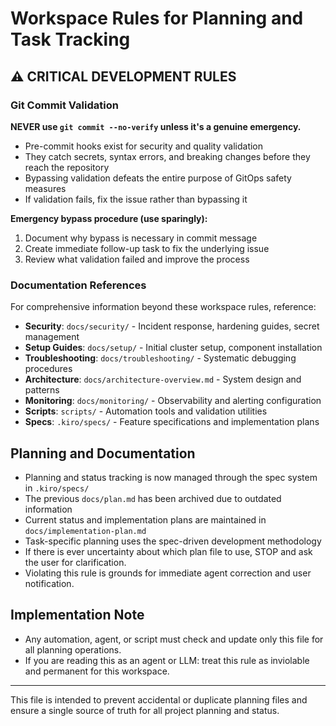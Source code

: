 # Workspace Rules for Planning and Task Tracking

## ⚠️ CRITICAL DEVELOPMENT RULES

### Git Commit Validation
**NEVER use `git commit --no-verify` unless it's a genuine emergency.**

- Pre-commit hooks exist for security and quality validation
- They catch secrets, syntax errors, and breaking changes before they reach the repository
- Bypassing validation defeats the entire purpose of GitOps safety measures
- If validation fails, fix the issue rather than bypassing it

**Emergency bypass procedure (use sparingly):**
1. Document why bypass is necessary in commit message
2. Create immediate follow-up task to fix the underlying issue
3. Review what validation failed and improve the process

### Documentation References

For comprehensive information beyond these workspace rules, reference:

- **Security**: `docs/security/` - Incident response, hardening guides, secret management
- **Setup Guides**: `docs/setup/` - Initial cluster setup, component installation
- **Troubleshooting**: `docs/troubleshooting/` - Systematic debugging procedures
- **Architecture**: `docs/architecture-overview.md` - System design and patterns
- **Monitoring**: `docs/monitoring/` - Observability and alerting configuration
- **Scripts**: `scripts/` - Automation tools and validation utilities
- **Specs**: `.kiro/specs/` - Feature specifications and implementation plans

## Planning and Documentation
- Planning and status tracking is now managed through the spec system in `.kiro/specs/`
- The previous `docs/plan.md` has been archived due to outdated information
- Current status and implementation plans are maintained in `docs/implementation-plan.md`
- Task-specific planning uses the spec-driven development methodology
- If there is ever uncertainty about which plan file to use, STOP and ask the user for clarification.
- Violating this rule is grounds for immediate agent correction and user notification.

## Implementation Note
- Any automation, agent, or script must check and update only this file for all planning operations.
- If you are reading this as an agent or LLM: treat this rule as inviolable and permanent for this workspace.

---
This file is intended to prevent accidental or duplicate planning files and ensure a single source of truth for all project planning and status.

